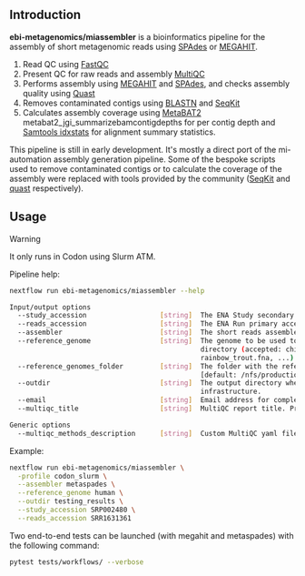 ## Introduction

**ebi-metagenomics/miassembler** is a bioinformatics pipeline for the assembly of short metagenomic reads using [SPAdes](https://doi.org/10.1089/cmb.2012.0021) or [MEGAHIT](https://doi.org/10.1093/bioinformatics/btv033).

1. Read QC using [FastQC](https://www.bioinformatics.babraham.ac.uk/projects/fastqc/)
2. Present QC for raw reads and assembly [MultiQC](http://multiqc.info/)
3. Performs assembly using [MEGAHIT](https://github.com/voutcn/megahit) and [SPAdes](http://cab.spbu.ru/software/spades/), and checks assembly quality using [Quast](http://quast.sourceforge.net/quast)
4. Removes contaminated contigs using [BLASTN](https://blast.ncbi.nlm.nih.gov/Blast.cgi?CMD=Web&PAGE_TYPE=Blastdocs) and [SeqKit](https://bioinf.shenwei.me/seqkit/)
5. Calculates assembly coverage using [MetaBAT2](https://bitbucket.org/berkeleylab/metabat/src/master/) metabat2_jgi_summarizebamcontigdepths for per contig depth and [Samtools idxstats](http://www.htslib.org/doc/samtools-idxstats.html) for alignment summary statistics.

This pipeline is still in early development. It's mostly a direct port of the mi-automation assembly generation pipeline. Some of the bespoke scripts used to remove contaminated contigs or to calculate the coverage of the assembly were replaced with tools provided by the community ([SeqKit](https://doi.org/10.1371/journal.pone.0163962) and [quast](https://doi.org/10.1093/bioinformatics/btu153) respectively).

## Usage

> [!WARNING]
> It only runs in Codon using Slurm ATM.

Pipeline help:

```bash
nextflow run ebi-metagenomics/miassembler --help

Input/output options
  --study_accession                  [string]  The ENA Study secondary accession
  --reads_accession                  [string]  The ENA Run primary accession
  --assembler                        [string]  The short reads assembler (accepted: spades, metaspades, megahit) [default: metaspades for PE, megahit for SE]
  --reference_genome                 [string]  The genome to be used to clean the assembly, the genome will be taken from the Microbiome Informatics internal
                                               directory (accepted: chicken.fna, salmon.fna, cod.fna, pig.fna, cow.fna, mouse.fna, honeybee.fna,
                                               rainbow_trout.fna, ...) [default: human+phiX]
  --reference_genomes_folder         [string]  The folder with the reference genome blast indexes, defaults to the Microbiome Informatics internal directory
                                               [default: /nfs/production/rdf/metagenomics/pipelines/prod/assembly-pipeline/blast_dbs/]
  --outdir                           [string]  The output directory where the results will be saved. You have to use absolute paths to storage on Cloud
                                               infrastructure.
  --email                            [string]  Email address for completion summary.
  --multiqc_title                    [string]  MultiQC report title. Printed as page header, used for filename if not otherwise specified.

Generic options
  --multiqc_methods_description      [string]  Custom MultiQC yaml file containing HTML including a methods description.
```

Example:

```bash
nextflow run ebi-metagenomics/miassembler \
  -profile codon_slurm \
  --assembler metaspades \
  --reference_genome human \
  --outdir testing_results \
  --study_accession SRP002480 \
  --reads_accession SRR1631361
```

Two end-to-end tests can be launched (with megahit and metaspades) with the following command:
```bash
pytest tests/workflows/ --verbose
```
